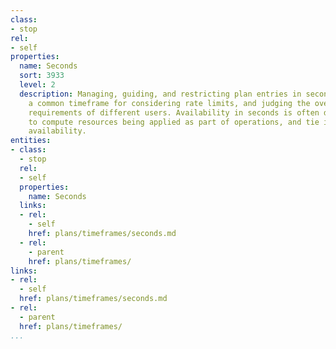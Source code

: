 ```yaml
---
class:
- stop
rel:
- self
properties:
  name: Seconds
  sort: 3933
  level: 2
  description: Managing, guiding, and restricting plan entries in seconds. This is
    a common timeframe for considering rate limits, and judging the overall volume
    requirements of different users. Availability in seconds is often directly linked
    to compute resources being applied as part of operations, and tie in with overall
    availability.
entities:
- class:
  - stop
  rel:
  - self
  properties:
    name: Seconds
  links:
  - rel:
    - self
    href: plans/timeframes/seconds.md
  - rel:
    - parent
    href: plans/timeframes/
links:
- rel:
  - self
  href: plans/timeframes/seconds.md
- rel:
  - parent
  href: plans/timeframes/
...
```

